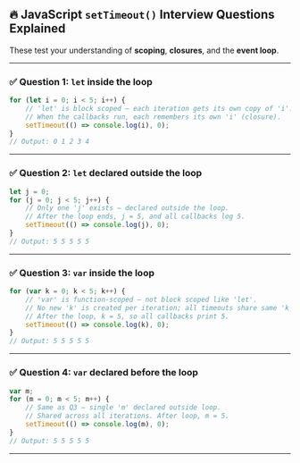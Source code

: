 ## 🔥 JavaScript `setTimeout()` Interview Questions Explained

These test your understanding of **scoping**, **closures**, and the **event loop**.

---

### ✅ **Question 1: `let` inside the loop**

```js
for (let i = 0; i < 5; i++) {
    // 'let' is block scoped – each iteration gets its own copy of 'i'.
    // When the callbacks run, each remembers its own 'i' (closure).
    setTimeout(() => console.log(i), 0);
}
// Output: 0 1 2 3 4
```

---

### ✅ **Question 2: `let` declared outside the loop**

```js
let j = 0;
for (j = 0; j < 5; j++) {
    // Only one 'j' exists – declared outside the loop.
    // After the loop ends, j = 5, and all callbacks log 5.
    setTimeout(() => console.log(j), 0);
}
// Output: 5 5 5 5 5
```

---

### ✅ **Question 3: `var` inside the loop**

```js
for (var k = 0; k < 5; k++) {
    // 'var' is function-scoped – not block scoped like 'let'.
    // No new 'k' is created per iteration; all timeouts share same 'k'.
    // After the loop, k = 5, so all callbacks print 5.
    setTimeout(() => console.log(k), 0);
}
// Output: 5 5 5 5 5
```

---

### ✅ **Question 4: `var` declared before the loop**

```js
var m;
for (m = 0; m < 5; m++) {
    // Same as Q3 – single 'm' declared outside loop.
    // Shared across all iterations. After loop, m = 5.
    setTimeout(() => console.log(m), 0);
}
// Output: 5 5 5 5 5
```

---
